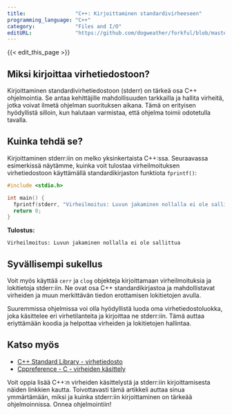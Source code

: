 ```yaml
---
title:                "C++: Kirjoittaminen standardivirheeseen"
programming_language: "C++"
category:             "Files and I/O"
editURL:              "https://github.com/dogweather/forkful/blob/master/content/fi/cpp/writing-to-standard-error.md"
---
```


{{< edit_this_page >}}

## Miksi kirjoittaa virhetiedostoon?

Kirjoittaminen standardivirhetiedostoon (stderr) on tärkeä osa C++ ohjelmointia. Se antaa kehittäjille mahdollisuuden tarkkailla ja hallita virheitä, jotka voivat ilmetä ohjelman suorituksen aikana. Tämä on erityisen hyödyllistä silloin, kun halutaan varmistaa, että ohjelma toimii odotetulla tavalla.

## Kuinka tehdä se?

Kirjoittaminen stderr:iin on melko yksinkertaista C++:ssa. Seuraavassa esimerkissä näytämme, kuinka voit tulostaa virheilmoituksen virhetiedostoon käyttämällä standardikirjaston funktiota `fprintf()`:

```C++
#include <stdio.h>

int main() {
  fprintf(stderr, "Virheilmoitus: Luvun jakaminen nollalla ei ole sallittua\n");
  return 0;
}
```

**Tulostus:**

```
Virheilmoitus: Luvun jakaminen nollalla ei ole sallittua
```

## Syvällisempi sukellus

Voit myös käyttää `cerr` ja `clog` objekteja kirjoittamaan virheilmoituksia ja lokitietoja stderr:iin. Ne ovat osa C++ standardikirjastoa ja mahdollistavat virheiden ja muun merkittävän tiedon erottamisen lokitietojen avulla.

Suuremmissa ohjelmissa voi olla hyödyllistä luoda oma virhetiedostoluokka, joka käsittelee eri virhetilanteita ja kirjoittaa ne stderr:iin. Tämä auttaa eriyttämään koodia ja helpottaa virheiden ja lokitietojen hallintaa.

## Katso myös

- [C++ Standard Library - virhetiedosto](http://www.cplusplus.com/reference/cstdio/stderr/)
- [Cppreference - C - virheiden käsittely](https://en.cppreference.com/w/c/error)

Voit oppia lisää C++:n virheiden käsittelystä ja stderr:iin kirjoittamisesta näiden linkkien kautta. Toivottavasti tämä artikkeli auttaa sinua ymmärtämään, miksi ja kuinka stderr:iin kirjoittaminen on tärkeää ohjelmoinnissa. Onnea ohjelmointiin!
